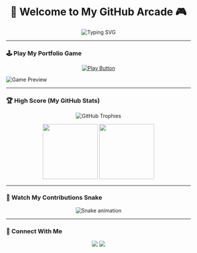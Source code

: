<h1 align="center">👾 Welcome to My GitHub Arcade 🎮</h1>

<p align="center">
  <img src="https://readme-typing-svg.demolab.com?font=Press+Start+2P&size=22&duration=3000&pause=1000&color=00FF00&center=true&vCenter=true&multiline=true&width=800&height=80&lines=Hey!+I'm+Salil+Gupta;Developer+%7C+Gamer+%7C+Creator" alt="Typing SVG" />
</p>

---

### 🕹️ Play My Portfolio Game  
<p align="center">
  <a href="https://salilgupta17.github.io/arcade/">
    <img src="https://img.shields.io/badge/▶️%20Play%20Now-blue?style=for-the-badge&logo=github" alt="Play Button">
  </a>
</p>

![Game Preview](https://media.giphy.com/media/v1.Y2lkPTc5MGI3NjExYjF2eG84OHdjZXRrNzR6bHR5OHdtOHdjZWh2bXBnZ2R5MnphcHZ1ayZlcD12MV9pbnRlcm5hbF9naWZfYnlfaWQmY3Q9Zw/PkD79h1ejDLg4/giphy.gif)

---

### 🏆 High Score (My GitHub Stats)

<p align="center">
  <img src="https://github-profile-trophy.vercel.app/?username=salilgupta17&theme=onedark&no-frame=true&row=1&column=6" alt="GitHub Trophies" />
</p>

<p align="center">
  <img src="https://github-readme-stats.vercel.app/api?username=salilgupta17&show_icons=true&theme=radical" height="150"/>
  <img src="https://github-readme-stats.vercel.app/api/top-langs/?username=salilgupta17&layout=compact&theme=radical" height="150"/>
</p>

---

### 🐍 Watch My Contributions Snake
<p align="center">
  <img src="https://raw.githubusercontent.com/salilgupta17/salilgupta17/output/github-contribution-grid-snake.svg" alt="Snake animation" />
</p>

---

### 📡 Connect With Me
<p align="center">
  <a href="https://www.linkedin.com/in/salilgupta17/"><img src="https://img.shields.io/badge/LinkedIn-Profile-blue?style=for-the-badge&logo=linkedin"></a>
  <a href="mailto:salilgupta1702@gmail.com"><img src="https://img.shields.io/badge/Email-Me-green?style=for-the-badge&logo=gmail"></a>
</p>

